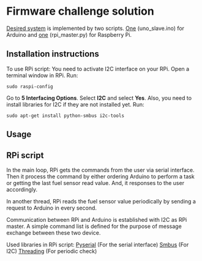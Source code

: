 # Firmware challenge solution

[Desired system](https://github.com/itatsmove/smovechallenge/blob/master/challenges/firmware.md) is implemented by two scripts. [One](https://github.com/kadiraktass/smove/blob/master/firmware/uno_slave.ino) (uno_slave.ino) for Arduino and [one](https://github.com/kadiraktass/smove/blob/master/firmware/rpi_master.py) (rpi_master.py) for Raspberry Pi. 

## Installation instructions

To use RPi script:
You need to activate I2C interface on your RPi. 
Open a terminal window in RPi. Run:

    sudo raspi-config
    
Go to **5 Interfacing Options**. Select **I2C** and select **Yes**.
Also, you need to install libraries for I2C if they are not installed yet. Run:

    sudo apt-get install python-smbus i2c-tools  
    


## Usage 

## RPi script 

In the main loop, RPi gets the commands from the user via serial interface. Then it process the command by either ordering Arduino to perform a task or getting the last fuel sensor read value. And, it responses to the user accordingly. 

In another thread, RPi reads the fuel sensor value periodically by sending a request to Arduino in every second. 

Communication between RPi and Arduino is established with I2C as RPi master. A simple command list is defined for the purpose of message exchange between these two device. 

Used libraries in RPi script: 
[Pyserial](https://pythonhosted.org/pyserial/) (For the serial interface)
[Smbus](https://git.kernel.org/pub/scm/linux/kernel/git/torvalds/linux.git/plain/Documentation/i2c/smbus-protocol) (For I2C)
[Threading](https://docs.python.org/3/library/threading.html) (For periodic check) 


